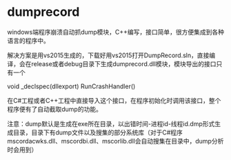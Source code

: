 # dumprecord
windows端程序崩溃自动抓dump模块，C++编写，接口简单，很方便集成到各种语言的程序中。

解决方案是用vs2015生成的，下载好用vs2015打开DumpRecord.sln，直接编译，会在release或者debug目录下生成dumprecord.dll模块，模块导出的接口只有一个

void _declspec(dllexport) RunCrashHandler()

在C#工程或者C++工程中直接导入这个接口，在程序初始化时调用该接口，整个程序便有了自动截取dump的功能。

注意：dump默认是生成在exe所在目录，以出错时间-进程id-线程id.dmp形式生成目录，目录下有dump文件以及搜集的部分系统库（对于C#程序mscordacwks.dll、mscordbi.dll、mscorlib.dll会自动搜集在目录中，dump分析时会用到）
